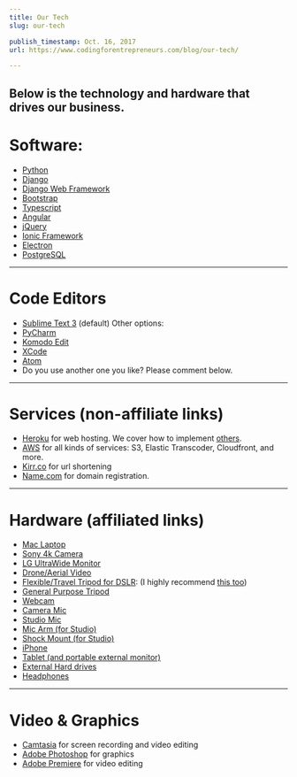 ```yaml
---
title: Our Tech
slug: our-tech

publish_timestamp: Oct. 16, 2017
url: https://www.codingforentrepreneurs.com/blog/our-tech/

---
```


Below is the technology and hardware that drives our business.
------------
# Software:
- [Python](https://www.python.org/)
- [Django](https://kirr.co/1gipn4)
- [Django Web Framework](https://kirr.co/1gipn4)
- [Bootstrap](https://kirr.co/3rbvh1)
- [Typescript](https://kirr.co/pewl93)
- [Angular](https://kirr.co/uhu708)
- [jQuery](https://kirr.co/bq61w2)
- [Ionic Framework](https://kirr.co/gxbdu6)
- [Electron](https://kirr.co/fwiusn)
- [PostgreSQL](https://kirr.co/alqa05)

------------
# Code Editors 
-  [Sublime Text 3](https://www.sublimetext.com/) (default)
Other options:
- [PyCharm](https://kirr.co/qie2th)
- [Komodo Edit](https://kirr.co/f9ebm8)
- [XCode](https://kirr.co/yo0ask)
- [Atom](https://kirr.co/tuss0u)
- Do you use another one you like? Please comment below.
------------
# Services (non-affiliate links)
- [Heroku](https://kirr.co/9e88gh) for web hosting. We cover how to implement [others](https://kirr.co/nnkr9n).
- [AWS](https://aws.amazon.com/) for all kinds of services: S3, Elastic Transcoder, Cloudfront, and more.
- [Kirr.co](https://www.kirr.co/) for url shortening
- [Name.com](https://kirr.co/saqv2x) for domain registration.

------------
# Hardware (affiliated links)
- [Mac Laptop](http://amzn.to/2c965EL)
- [Sony 4k Camera](http://amzn.to/2cb0JeS)
- [LG UltraWide Monitor](http://amzn.to/2xJwg4m)
- [Drone/Aerial Video](http://amzn.to/2cCUgLq)
- [Flexible/Travel Tripod for DSLR](http://amzn.to/2d13rXi):  (I highly recommend [this too](http://amzn.to/2ckauYr))
- [General Purpose Tripod](http://amzn.to/2d4xNUS)
- [Webcam](http://amzn.to/2bZEc7I)
- [Camera Mic](http://amzn.to/2cb0PTp)
- [Studio Mic](http://amzn.to/2cCdNc3)
- [Mic Arm (for Studio)](http://amzn.to/2cCepyd)  
- [Shock Mount (for Studio)](http://amzn.to/2c97uLN) 
- [iPhone](http://amzn.to/2c97R8X)
- [Tablet (and portable external monitor)](http://amzn.to/2c5Fqdx)
- [External Hard drives](http://amzn.to/2c5FvxV)
- [Headphones](http://amzn.to/2c5GGNO)


------------
# Video & Graphics
- [Camtasia](https://www.techsmith.com/video-editor.html) for  screen recording and video editing
- [Adobe Photoshop](https://www.adobe.com/products/photoshop.html?promoid=PC1PQQ5T&mv=other) for graphics
- [Adobe Premiere](https://www.adobe.com/products/premiere.html?promoid=PC1PQQ5T&mv=other) for video editing